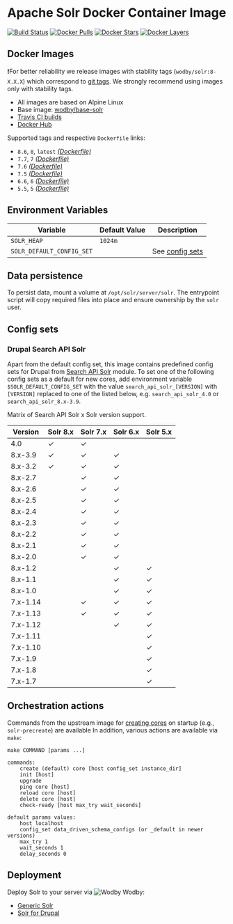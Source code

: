 # Apache Solr Docker Container Image

[![Build Status](https://travis-ci.org/wodby/solr.svg?branch=master)](https://travis-ci.org/wodby/solr)
[![Docker Pulls](https://img.shields.io/docker/pulls/wodby/solr.svg)](https://hub.docker.com/r/wodby/solr)
[![Docker Stars](https://img.shields.io/docker/stars/wodby/solr.svg)](https://hub.docker.com/r/wodby/solr)
[![Docker Layers](https://images.microbadger.com/badges/image/wodby/solr.svg)](https://microbadger.com/images/wodby/solr)

## Docker Images

❗️For better reliability we release images with stability tags (`wodby/solr:8-X.X.X`) which correspond to [git tags](https://github.com/wodby/solr/releases). We strongly recommend using images only with stability tags. 

* All images are based on Alpine Linux
* Base image: [wodby/base-solr](https://github.com/wodby/base-solr)
* [Travis CI builds](https://travis-ci.org/wodby/solr) 
* [Docker Hub](https://hub.docker.com/r/wodby/solr)

[_(Dockerfile)_]: https://github.com/wodby/solr/tree/master/Dockerfile

Supported tags and respective `Dockerfile` links:

* `8.6`, `8`, `latest` [_(Dockerfile)_]
* `7.7`, `7` [_(Dockerfile)_]
* `7.6` [_(Dockerfile)_]
* `7.5` [_(Dockerfile)_]
* `6.6`, `6` [_(Dockerfile)_]
* `5.5`, `5` [_(Dockerfile)_]

## Environment Variables

| Variable                  | Default Value | Description                     |
| ------------------------- | ------------- | ------------------------------- |
| `SOLR_HEAP`               | `1024m `      |                                 |
| `SOLR_DEFAULT_CONFIG_SET` |               | See [config sets](#config-sets) |

## Data persistence

To persist data, mount a volume at `/opt/solr/server/solr`. The entrypoint script will copy required files into place and ensure ownership by the `solr` user.

## Config sets

### Drupal Search API Solr

Apart from the default config set, this image contains predefined config sets for Drupal from [Search API Solr](https://www.drupal.org/project/search_api_solr) module. To set one of the following config sets as a default for new cores, add environment variable `$SOLR_DEFAULT_CONFIG_SET` with the value `search_api_solr_[VERSION]` with `[VERSION]` replaced to one of the listed below, e.g. `search_api_solr_4.0` or `search_api_solr_8.x-3.9`.

Matrix of Search API Solr x Solr version support.

| Version  | Solr 8.x | Solr 7.x | Solr 6.x | Solr 5.x |
| -------- | -------- | -------- | -------- | -------- |
| 4.0      | ✓        | ✓        |          |          |
| 8.x-3.9  | ✓        | ✓        | ✓        |          |
| 8.x-3.2  | ✓        | ✓        | ✓        |          |
| 8.x-2.7  |          | ✓        | ✓        |          |
| 8.x-2.6  |          | ✓        | ✓        |          |
| 8.x-2.5  |          | ✓        | ✓        |          |
| 8.x-2.4  |          | ✓        | ✓        |          |
| 8.x-2.3  |          | ✓        | ✓        |          |
| 8.x-2.2  |          | ✓        | ✓        |          |
| 8.x-2.1  |          | ✓        | ✓        |          |
| 8.x-2.0  |          | ✓        | ✓        |          |
| 8.x-1.2  |          |          | ✓        | ✓        |
| 8.x-1.1  |          |          | ✓        | ✓        |
| 8.x-1.0  |          |          | ✓        | ✓        |
| 7.x-1.14 |          | ✓        | ✓        | ✓        |
| 7.x-1.13 |          | ✓        | ✓        | ✓        |
| 7.x-1.12 |          |          | ✓        | ✓        |
| 7.x-1.11 |          |          |          | ✓        |
| 7.x-1.10 |          |          |          | ✓        |
| 7.x-1.9  |          |          |          | ✓        |
| 7.x-1.8  |          |          |          | ✓        |
| 7.x-1.7  |          |          |          | ✓        |

## Orchestration actions

Commands from the upstream image for [creating cores](https://github.com/docker-solr/docker-solr#creating-cores) on startup (e.g., `solr-precreate`) are available In addition, various actions are available via `make`:

```
make COMMAND [params ...]

commands:
    create (default) core [host config_set instance_dir] 
    init [host] 
    upgrade 
    ping core [host]
    reload core [host]
    delete core [host]
    check-ready [host max_try wait_seconds]
 
default params values:
    host localhost
    config_set data_driven_schema_configs (or _default in newer versions)
    max_try 1
    wait_seconds 1
    delay_seconds 0
```

## Deployment

Deploy Solr to your server via ![Wodby](https://www.google.com/s2/favicons?domain=wodby.com) Wodby: 

* [Generic Solr](https://wodby.com/stacks/solr)
* [Solr for Drupal](https://wodby.com/stacks/solr-drupal)
